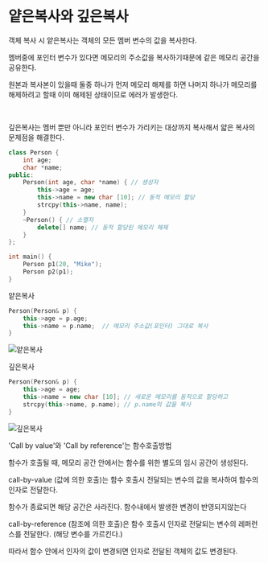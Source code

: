 # 얕은복사와 깊은복사

객체 복사 시 얕은복사는 객체의 모든 멤버 변수의 값을 복사한다.

멤버중에 포인터 변수가 있다면 메모리의 주소값을 복사하기때문에 같은 메모리 공간을 공유한다.

원본과 복사본이 있을때 둘중 하나가 먼저 메모리 해제를 하면 나머지 하나가 메모리를 해제하려고 할때 이미 해제된 상태이므로 에러가 발생한다.

<br>

깊은복사는 멤버 뿐만 아니라 포인터 변수가 가리키는 대상까지 복사해서 얇은 복사의 문제점을 해결한다.

```cpp
class Person {
	int age;
	char *name;
public:
	Person(int age, char *name) { // 생성자
		this->age = age;
		this->name = new char [10]; // 동적 메모리 할당
		strcpy(this->name, name);
	}
	~Person() { // 소멸자
		delete[] name; // 동적 할당된 메모리 해제
	}
};

int main() {
	Person p1(20, "Mike");
	Person p2(p1);
}
```

얕은복사

```cpp
Person(Person& p) {
	this->age = p.age;
	this->name = p.name;  // 메모리 주소값(포인터) 그대로 복사
}
```
![얕은복사](https://img1.daumcdn.net/thumb/R1280x0/?scode=mtistory2&fname=https%3A%2F%2Fblog.kakaocdn.net%2Fdn%2FbVDcZC%2Fbtqwxi4cPPz%2FUHETEMmz6uaUtj89KrSvbK%2Fimg.png)

깊은복사

```cpp
Person(Person& p) { 
	this->age = age;
	this->name = new char [10]; // 새로운 메모리를 동적으로 할당하고
	strcpy(this->name, p.name); // p.name의 값을 복사
}
```

![깊은복사](https://img1.daumcdn.net/thumb/R1280x0/?scode=mtistory2&fname=https%3A%2F%2Fblog.kakaocdn.net%2Fdn%2FqcL4H%2Fbtqwx20Tqej%2FMZJsqrl8FiScBYWFNxIuUK%2Fimg.png)


'Call by value'와 'Call by reference'는 함수호출방법

함수가 호출될 때, 메모리 공간 안에서는 함수를 위한 별도의 임시 공간이 생성된다.

call-by-value (값에 의한 호출)는 함수 호출시 전달되는 변수의 값을 복사하여 함수의 인자로 전달한다.

함수가 종료되면 해당 공간은 사라진다. 함수내에서 발생한 변경이 반영되지않는다

call-by-reference (참조에 의한 호출)은 함수 호출시 인자로 전달되는 변수의 레퍼런스를 전달한다. (해당 변수를 가르킨다.) 

따라서 함수 안에서 인자의 값이 변경되면 인자로 전달된 객체의 값도 변경된다.
